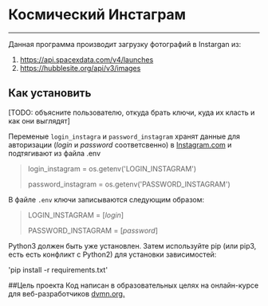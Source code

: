 # Космический Инстаграм
___
Данная программа производит загрузку фотографий в Instargan из:
1. <https://api.spacexdata.com/v4/launches> 
2. <https://hubblesite.org/api/v3/images>

## Как установить
[TODO: объясните пользователю, откуда брать ключи, куда их класть и как они выглядят]

Переменые `login_instagra` и `password_instagram` хранят данные для авторизации 
(_login_ и _password_ соответсвенно) в [Instagram.com](https://www.instagram.com)
и подтягивают из файла .env

>login_instagram = os.getenv('LOGIN_INSTAGRAM') 
>
>password_instagram = os.getenv('PASSWORD_INSTAGRAM')

В файле `.env` ключи записываются следующим образом:

>LOGIN_INSTAGRAM = [_login_]
>
>PASSWORD_INSTAGRAM = [_password_]
 

Python3 должен быть уже установлен. Затем используйте pip (или pip3, есть есть 
конфликт с Python2) для установки зависимостей:

'pip install -r requirements.txt'

##Цель проекта
Код написан в образовательных целях на онлайн-курсе для веб-разработчиков [dvmn.org.](https://dvmn.org/modules/)